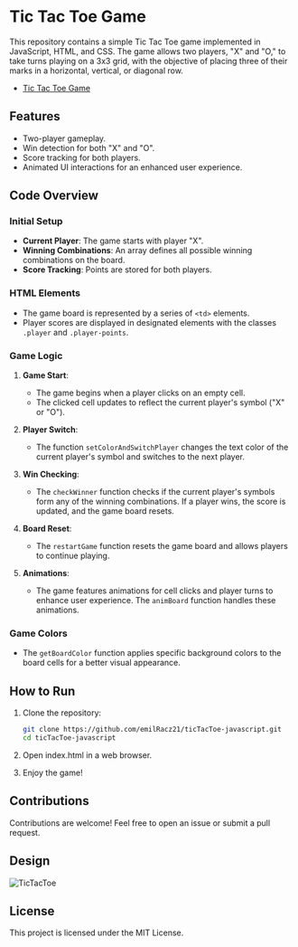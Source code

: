 # Tic Tac Toe Game

This repository contains a simple Tic Tac Toe game implemented in JavaScript, HTML, and CSS. The game allows two players, "X" and "O," to take turns playing on a 3x3 grid, with the objective of placing three of their marks in a horizontal, vertical, or diagonal row.

* [Tic Tac Toe Game](https://tic-tac-toe-er.netlify.app/)

## Features

- Two-player gameplay.
- Win detection for both "X" and "O".
- Score tracking for both players.
- Animated UI interactions for an enhanced user experience.

## Code Overview

### Initial Setup

- **Current Player**: The game starts with player "X".
- **Winning Combinations**: An array defines all possible winning combinations on the board.
- **Score Tracking**: Points are stored for both players.

### HTML Elements

- The game board is represented by a series of `<td>` elements.
- Player scores are displayed in designated elements with the classes `.player` and `.player-points`.

### Game Logic

1. **Game Start**:
   - The game begins when a player clicks on an empty cell.
   - The clicked cell updates to reflect the current player's symbol ("X" or "O").

2. **Player Switch**:
   - The function `setColorAndSwitchPlayer` changes the text color of the current player's symbol and switches to the next player.

3. **Win Checking**:
   - The `checkWinner` function checks if the current player's symbols form any of the winning combinations. If a player wins, the score is updated, and the game board resets.

4. **Board Reset**:
   - The `restartGame` function resets the game board and allows players to continue playing.

5. **Animations**:
   - The game features animations for cell clicks and player turns to enhance user experience. The `animBoard` function handles these animations.

### Game Colors

- The `getBoardColor` function applies specific background colors to the board cells for a better visual appearance.

## How to Run

1. Clone the repository:
   ```bash
   git clone https://github.com/emilRacz21/ticTacToe-javascript.git
   cd ticTacToe-javascript
2. Open index.html in a web browser.

3. Enjoy the game!

## Contributions

Contributions are welcome! Feel free to open an issue or submit a pull request.

## Design

![TicTacToe](https://github.com/user-attachments/assets/496c3fab-97d7-442c-998a-35917f56d4a5)

## License

This project is licensed under the MIT License.
